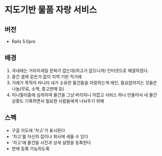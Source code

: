# 지도기반 물품 자랑 서비스

## 버전

- Rails 5.0pre

## 배경

1. 국내에는 거라지세일 문화가 없는데(차고가 없으니까) 인터넷으로 해결하겠다.
1. 중간 결제 같은거 없이 지역 기반 직거래
1. 거래가 목적이 아니라 내가 소유한 물건들을 자랑하는게 메인, 필요없어지는 것들은 나눔(무료, 소액, 중고판매 등)
1. 미니멀리즘에 심취하여 물건을 그냥 버리자니 아깝고 서비스 하나 만들어서 내 물건 상황도 기록하면서 필요한 사람들에게 나눠주기 위해

## 스펙

- 구글 지도에 '차고'가 표시된다
- '차고'를 자신의 집이나 회사에 세울 수 있다
- '차고'에 물건을 사진과 상세 설명을 등록한다
- 판매 등록 가능하도록
